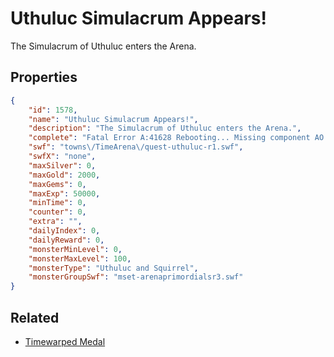 # Uthuluc Simulacrum Appears!

The Simulacrum of Uthuluc enters the Arena.

## Properties

```json
{
    "id": 1578,
    "name": "Uthuluc Simulacrum Appears!",
    "description": "The Simulacrum of Uthuluc enters the Arena.",
    "complete": "Fatal Error A:41628 Rebooting... Missing component AO:9x8655 Continue with errors?",
    "swf": "towns\/TimeArena\/quest-uthuluc-r1.swf",
    "swfX": "none",
    "maxSilver": 0,
    "maxGold": 2000,
    "maxGems": 0,
    "maxExp": 50000,
    "minTime": 0,
    "counter": 0,
    "extra": "",
    "dailyIndex": 0,
    "dailyReward": 0,
    "monsterMinLevel": 0,
    "monsterMaxLevel": 100,
    "monsterType": "Uthuluc and Squirrel",
    "monsterGroupSwf": "mset-arenaprimordialsr3.swf"
}
```

## Related

- [Timewarped Medal](../items/18514-timewarped-medal.md)


